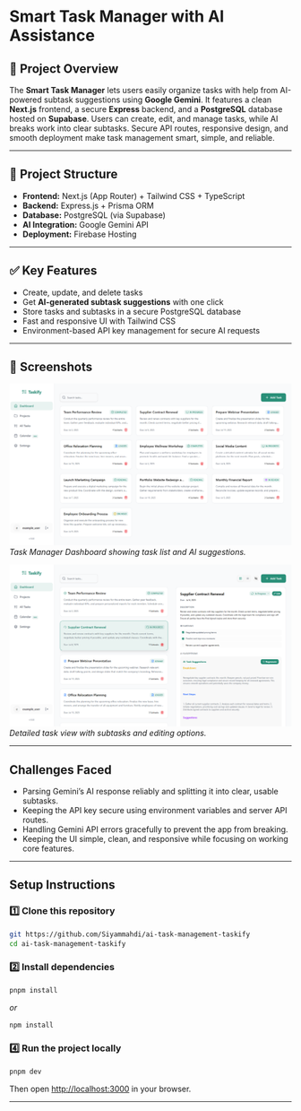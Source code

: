 
# Smart Task Manager with AI Assistance

## 📝 Project Overview

The **Smart Task Manager** lets users easily organize tasks with help from AI-powered subtask suggestions using **Google Gemini**. It features a clean **Next.js** frontend, a secure **Express** backend, and a **PostgreSQL** database hosted on **Supabase**. Users can create, edit, and manage tasks, while AI breaks work into clear subtasks. Secure API routes, responsive design, and smooth deployment make task management smart, simple, and reliable.


---

## 📂 Project Structure

- **Frontend:** Next.js (App Router) + Tailwind CSS + TypeScript  
- **Backend:** Express.js + Prisma ORM  
- **Database:** PostgreSQL (via Supabase)  
- **AI Integration:** Google Gemini API  
- **Deployment:** Firebase Hosting

---

## ✅ Key Features

- Create, update, and delete tasks
- Get **AI-generated subtask suggestions** with one click
- Store tasks and subtasks in a secure PostgreSQL database
- Fast and responsive UI with Tailwind CSS
- Environment-based API key management for secure AI requests

---

## 📸 Screenshots

![Dashboard Screenshot](./screenshots/dashboard.png)  
*Task Manager Dashboard showing task list and AI suggestions.*

![Task Detail Screenshot](./screenshots/task-details.png)  
*Detailed task view with subtasks and editing options.*

---

## Challenges Faced

- Parsing Gemini’s AI response reliably and splitting it into clear, usable subtasks.
- Keeping the API key secure using environment variables and server API routes.
- Handling Gemini API errors gracefully to prevent the app from breaking.
- Keeping the UI simple, clean, and responsive while focusing on working core features.

---

## Setup Instructions

### 1️⃣ Clone this repository

```bash
git https://github.com/Siyammahdi/ai-task-management-taskify
cd ai-task-management-taskify
```

### 2️⃣ Install dependencies

```bash
pnpm install
```

_or_

```bash
npm install
```

### 4️⃣ Run the project locally

```bash
pnpm dev
```


Then open [http://localhost:3000](http://localhost:3000) in your browser.

---

